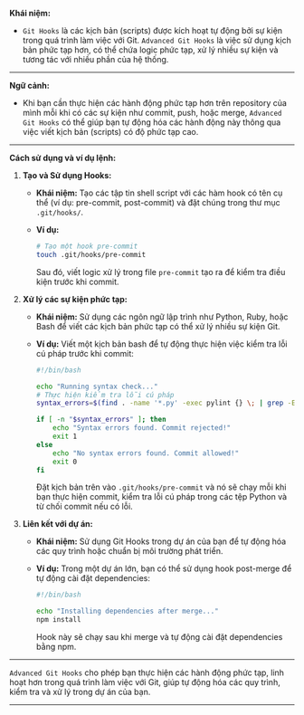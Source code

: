 **Khái niệm:**

- `Git Hooks` là các kịch bản (scripts) được kích hoạt tự động bởi sự kiện trong quá trình làm việc với Git. `Advanced Git Hooks` là việc sử dụng kịch bản phức tạp hơn, có thể chứa logic phức tạp, xử lý nhiều sự kiện và tương tác với nhiều phần của hệ thống.

---

**Ngữ cảnh:**

- Khi bạn cần thực hiện các hành động phức tạp hơn trên repository của mình mỗi khi có các sự kiện như commit, push, hoặc merge, `Advanced Git Hooks` có thể giúp bạn tự động hóa các hành động này thông qua việc viết kịch bản (scripts) có độ phức tạp cao.

---

**Cách sử dụng và ví dụ lệnh:**

1. **Tạo và Sử dụng Hooks:**

   - **Khái niệm:**
     Tạo các tập tin shell script với các hàm hook có tên cụ thể (ví dụ: pre-commit, post-commit) và đặt chúng trong thư mục `.git/hooks/`.

   - **Ví dụ:**
     ```bash
     # Tạo một hook pre-commit
     touch .git/hooks/pre-commit
     ```
     Sau đó, viết logic xử lý trong file `pre-commit` tạo ra để kiểm tra điều kiện trước khi commit.

2. **Xử lý các sự kiện phức tạp:**

   - **Khái niệm:**
     Sử dụng các ngôn ngữ lập trình như Python, Ruby, hoặc Bash để viết các kịch bản phức tạp có thể xử lý nhiều sự kiện Git.

   - **Ví dụ:**
     Viết một kịch bản bash để tự động thực hiện việc kiểm tra lỗi cú pháp trước khi commit:

     ```bash
     #!/bin/bash

     echo "Running syntax check..."
     # Thực hiện kiểm tra lỗi cú pháp
     syntax_errors=$(find . -name '*.py' -exec pylint {} \; | grep -E "E[0-9]{4}" || true)

     if [ -n "$syntax_errors" ]; then
         echo "Syntax errors found. Commit rejected!"
         exit 1
     else
         echo "No syntax errors found. Commit allowed!"
         exit 0
     fi
     ```

     Đặt kịch bản trên vào `.git/hooks/pre-commit` và nó sẽ chạy mỗi khi bạn thực hiện commit, kiểm tra lỗi cú pháp trong các tệp Python và từ chối commit nếu có lỗi.

3. **Liên kết với dự án:**

   - **Khái niệm:**
     Sử dụng Git Hooks trong dự án của bạn để tự động hóa các quy trình hoặc chuẩn bị môi trường phát triển.

   - **Ví dụ:**
     Trong một dự án lớn, bạn có thể sử dụng hook post-merge để tự động cài đặt dependencies:

     ```bash
     #!/bin/bash

     echo "Installing dependencies after merge..."
     npm install
     ```

     Hook này sẽ chạy sau khi merge và tự động cài đặt dependencies bằng npm.

---

`Advanced Git Hooks` cho phép bạn thực hiện các hành động phức tạp, linh hoạt hơn trong quá trình làm việc với Git, giúp tự động hóa các quy trình, kiểm tra và xử lý trong dự án của bạn.

---
